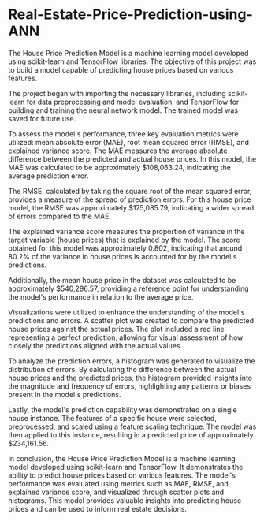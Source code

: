 # Real-Estate-Price-Prediction-using-ANN
The House Price Prediction Model is a machine learning model developed using scikit-learn and TensorFlow libraries. The objective of this project was to build a model capable of predicting house prices based on various features.

The project began with importing the necessary libraries, including scikit-learn for data preprocessing and model evaluation, and TensorFlow for building and training the neural network model. The trained model was saved for future use.

To assess the model's performance, three key evaluation metrics were utilized: mean absolute error (MAE), root mean squared error (RMSE), and explained variance score. The MAE measures the average absolute difference between the predicted and actual house prices. In this model, the MAE was calculated to be approximately $108,063.24, indicating the average prediction error.

The RMSE, calculated by taking the square root of the mean squared error, provides a measure of the spread of prediction errors. For this house price model, the RMSE was approximately $175,085.79, indicating a wider spread of errors compared to the MAE.

The explained variance score measures the proportion of variance in the target variable (house prices) that is explained by the model. The score obtained for this model was approximately 0.802, indicating that around 80.2% of the variance in house prices is accounted for by the model's predictions.

Additionally, the mean house price in the dataset was calculated to be approximately $540,296.57, providing a reference point for understanding the model's performance in relation to the average price.

Visualizations were utilized to enhance the understanding of the model's predictions and errors. A scatter plot was created to compare the predicted house prices against the actual prices. The plot included a red line representing a perfect prediction, allowing for visual assessment of how closely the predictions aligned with the actual values.

To analyze the prediction errors, a histogram was generated to visualize the distribution of errors. By calculating the difference between the actual house prices and the predicted prices, the histogram provided insights into the magnitude and frequency of errors, highlighting any patterns or biases present in the model's predictions.

Lastly, the model's prediction capability was demonstrated on a single house instance. The features of a specific house were selected, preprocessed, and scaled using a feature scaling technique. The model was then applied to this instance, resulting in a predicted price of approximately $234,161.56.

In conclusion, the House Price Prediction Model is a machine learning model developed using scikit-learn and TensorFlow. It demonstrates the ability to predict house prices based on various features. The model's performance was evaluated using metrics such as MAE, RMSE, and explained variance score, and visualized through scatter plots and histograms. This model provides valuable insights into predicting house prices and can be used to inform real estate decisions.
